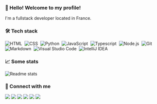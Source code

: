 ### 👋 Hello! Welcome to my profile!
I'm a fullstack developer located in France.

### 🛠 Tech stack
![HTML](https://img.shields.io/badge/-HTML-05122A?style=flat&logo=HTML5)&nbsp;
![CSS](https://img.shields.io/badge/-CSS-05122A?style=flat&logo=CSS3&logoColor=1572B6)&nbsp;
![Python](https://img.shields.io/badge/-Python-05122A?style=flat&logo=python)&nbsp;
![JavaScript](https://img.shields.io/badge/-JavaScript-05122A?style=flat&logo=javascript)&nbsp;
![Typescript](https://img.shields.io/badge/-TypeScript-05122A?style=flat&logo=typescript&logoColor=blue)&nbsp;
![Node.js](https://img.shields.io/badge/-Node.js-05122A?style=flat&logo=node.js)&nbsp;
![Git](https://img.shields.io/badge/-Git-05122A?style=flat&logo=git)&nbsp;
![Markdown](https://img.shields.io/badge/-Markdown-05122A?style=flat&logo=markdown)&nbsp;
![Visual Studio Code](https://img.shields.io/badge/-VSCode-05122A?style=flat&logo=visual-studio-code&logoColor=007ACC)&nbsp;
![IntelliJ IDEA](https://img.shields.io/badge/-IntelliJ%20IDEA-05122A?style=flat&logo=intellij%20idea)&nbsp;

### 📈 Some stats
![Readme stats](https://github-readme-stats-eight-theta.vercel.app/api?username=mazzlabs&show_icons=true&theme=omni&include_all_commits=true&count_private=true)

### 🔗 Connect with me
<a href="https://mazz.fun"><img src="https://img.shields.io/badge/-mazz.fun-3423A6?style=flat&logo=Google-Chrome&logoColor=white"/></a>
<a href="mailto:ma15fo43@gmail.com"><img src="https://img.shields.io/badge/-mazz@gmail.com-D14836?style=flat&logo=Gmail&logoColor=white"/></a>
<a href="https://twitter.com/mazzdevs"><img src="https://img.shields.io/badge/-@mazzdevs-3423A6?style=flat&logo=twitter&logoColor=white&color=blue"/></a>
<a href="https://github.com/mazzlabs"><img src="https://img.shields.io/badge/-@mazzlabs-3423A6?style=flat&logo=github&logoColor=white&color=black"/></a>
<a href="https://open.spotify.com/user/edj6e418eswdx5ug1oei47es7"><img src="https://img.shields.io/badge/-@mazz-3423A6?style=flat&logo=spotify&logoColor=white&color=#1DB954"></a>
<a href="https://www.twitch.tv/mazzdevs"><img src="https://img.shields.io/badge/-@mazzdevs-3423A6?style=flat&logo=twitch&logoColor=white&color=purple"/></a>
